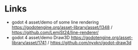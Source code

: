 # Links

* godot 4 asset/demo of some line rendering https://godotengine.org/asset-library/asset/1348 / https://github.com/LemiSt24/line-renderer/
*  godot 4 asset/demo Draw3D https://godotengine.org/asset-library/asset/1741 / https://github.com/nyxkn/godot-draw3d